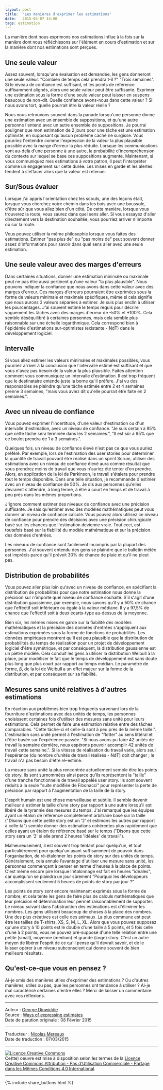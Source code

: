```yaml
---
layout: post
title:  "Les manières d'exprimer les estimations"
date:   2015-03-07 14:00
tags: estimation
---
```


La manière dont nous exprimons nos estimations influe à la fois sur la manière dont nous réfléchissons sur l'élément en cours d'estimation et sur la manière dont nos estimations sont perçues.  

## Une seule valeur

Assez souvent, lorsqu'une évaluation est demandée, les gens donneront une seule valeur. "Combien de temps cela prendra t-il ?" "Trois semaines". Si le niveau de confiance est suffisant, et les points de référence suffisamment alignés, alors une seule valeur peut être suffisante. Exprimer une estimation sous la forme d'une seule valeur peut laisser en suspens beaucoup de non-dit. Quelle confiance avons-nous dans cette valeur ? Si nous avons tort, quelle pourrait être la valeur réelle ?  

Nous nous retrouvons souvent dans la panade lorsqu'une personne donne une estimation avec un ensemble de suppositions, et qu'une autre personne l'entend avec un autre ensemble de suppositions. Je pourrai souligner que mon estimation de 2 jours pour une tâche est une estimation optimiste, en supposant qu'aucun problème caché ne surgisse. Vous pourriez l'entendre comme l'expression de la valeur la plus plausible possible avec la marge d'erreur la plus réduite. Lorsque les communications vont au-delà d'une personne à une autre, la probabilité d'incompréhension du contexte sur lequel se base ces suppositions augmente. Maintenant, si vous communiquez mes estimations à votre patron, il peut l'interpréter comme un engagement sur cette durée. Les mises en garde et les alertes tendent à s'effacer alors que la valeur est retenue.  

## Sur/Sous évaluer

Lorsque j'ai appris l'orientation chez les scouts, une des leçons était, lorsque vous cherchez votre chemin dans les bois avec une boussole, d'être sûr que vous allez bien d'un côté. De cette manière, lorsque vous trouverez la route, vous saurez dans quel sens aller. Si vous essayez d'aller directement vers la destination souhaitée, vous pourriez arriver n'importe où sur la route.

Vous pouvez utiliser la même philosophie lorsque vous faites des estimations. Estimer "pas plus de" ou "pas moins de" peut souvent donner assez d'informations pour savoir dans quel sens aller avec une seule estimation.

## Une seule valeur avec des marges d'erreurs

Dans certaines situations, donner une estimation minimale ou maximale peut ne pas être aussi pertinent qu'une valeur "la plus plausible". Nous pouvons indiquer la confiance que nous avons dans cette valeur avec des marges d'erreur. Ces marges d'erreurs pourraient être exprimées sous la forme de valeurs minimale et maximale spécifiques, même si cela signifie que nous aurons 3 valeurs séparées à estimer. Je suis plus enclin à utiliser les pourcentages. J'ai souvent estimé le temps requis pour décrire vaguement les tâches avec des marges d'erreur de -50% et +100%. Cela semble déséquilibré à certaines personnes, mais cela semble plus raisonnable sur une échelle logarithmique. Cela correspond bien à l'épidémie d'estimations sur-optimistes (existante - NdT) dans le développement logiciel.

## Intervalle

Si vous allez estimer les valeurs minimales et maximales possibles, vous pourriez arriver à la conclusion que l'intervalle estimé est suffisant et que vous n'avez pas besoin de la valeur la plus plausible. Faites attention comment vous communiquez un intervalle d'estimation. Il est trop fréquent que le destinataire entende juste la borne qu'il préfère. J'ai vu des responsables se plaindre qu'une tâche estimée entre 2 et 4 semaines prenne 3 semaines, "mais vous aviez dit qu'elle pourrait être faite en 2 semaines.".

## Avec un niveau de confiance

Vous pouvez exprimer l'incertitude, d'une valeur d'estimation ou d'un intervalle d'estimation, avec un niveau de confiance. "Je suis certain à 95% que cette tâche sera terminée dans les 2 semaines.", "Il est sûr à 95% que ce boulot prendra de 1 à 3 semaines.".  

Quelques fois, un niveau de confiance élevé n'est pas ce que vous auriez préféré. Par exemple, lors de l'estimation des user stories pour déterminer la quantité de travail pouvant être réalisé dans un sprint Scrum, utiliser des estimations avec un niveau de confiance élevé aura comme résultat que vous prendrez moins de travail que vous n'auriez été tenter d'en prendre. Alors, en application de la loi de Parkinson, le travail s'étalera pour prendre tout le temps disponible. Dans une telle situation, je recommande d'estimer avec un niveau de confiance de 50%. Je dis aux personnes qu'elles devraient s'attendre, à long terme, à être à court en temps et de travail à peu près dans les mêmes proportions.  

J'ignore comment estimer des niveaux de confiance avec une précision suffisante. Je sais qu'estimer avec des modèles mathématiques peut vous donner un niveau de confiance calculé. Vous pouvez alors utilisez ce niveau de confiance pour prendre des décisions avec une précision chirurgicale basé sur les chances que l'estimation devienne vraie.  Tout ceci, est toutefois basé sur la fiabilité du modèle mathématique et sur la précision des données d'entrées.  

Les niveaux de confiance sont facilement incompris par la plupart des personnes. J'ai souvent entendu des gens se plaindre que le bulletin météo est imprécis parce qu'il prévoit 30% de chance de pluie et qu'il ne pleut pas.  

## Distribution de probabilités

Vous pouvez aller plus loin qu'avec un niveau de confiance, en spécifiant la distribution de probabilités pour que notre estimation nous donne la précision sur n'importe quel niveau de confiance souhaité. S'il s'agit d'une distribution gaussienne, par exemple, nous savons qu'il y a 50% de chance que l'effectif soit inférieure ou égale à la valeur médiane. Il y a 97,5% de chance que l'effectif soit à deux écarts-type au-dessus de la moyenne.  

Bien sûr, les mêmes mises en garde sur la fiabilité des modèles mathématiques et la précision des données d'entrées s'appliquent aux estimations exprimées sous la forme de fonctions de probabilités. Les données empiriques montrent qu'il est peu plausible que la distribution de probabilités du temps de réalisation pour un projet de développement logiciel d'être symétrique, et par conséquent, la distribution gaussienne est un piètre modèle. Cela conduit les gens à utiliser la distribution Weibull à la place, pour modéliser le fait que le temps de développement est sans doute plus long que plus court par rapport au temps médian. Le paramètre de forme, β, de la loi de Weibull a un effet majeur sur la forme de la distribution, et par conséquent sur sa fiabilité.  

## Mesures sans unité relatives à d'autres estimations

En réaction aux problèmes bien trop fréquents survenant lors de la fourniture d'estimations avec des unités de temps, les personnes choisissent certaines fois d'utiliser des mesures sans unité pour leurs estimations. Cela permet de faire une estimation relative entre des tâches comparables. "Cette tâche-ci et celle-là sont à peu près de la même taille.". L'estimation sans unité permet à l'estimation de "flotter" au sens littéral et d'être basée sur l'expérience passée. "Si nous avons pu faire 42 unités de travail la semaine dernière, nous espérons pouvoir accomplir 42 unités de travail cette semaine.". Si la vitesse de réalisation du travail varie, alors seul l'espérance (du nombre d'unités de travail réalisés - NdT) doit changer ; le travail n'a pas besoin d'être ré-estimé.  

La mesure sans unité la plus rencontrée actuellement semble être les points de story. Ils sont surnommées ainsi parce qu'ils représentent la "taille" d'une tranche fonctionnelle de travail appelée user story. Ils sont souvent réduits à la seule "suite modifiée de Fibonacci" pour représenter la perte de précision par rapport à l'augmentation de la taille de la story.  

L'esprit humain est une chose merveilleuse et subtile. Il semble devenir meilleur à estimer la taille d'une story par rapport à une autre lorsqu'il est libéré de la tyrannie des mesures du temps. J'ai remarqué que les équipes ayant un étalon de référence complètement arbitraire basé sur la taille ("Disons que cette petite story est un '2' et estimons les autres par rapport à celle-là") semble donner des estimations cohérentes plus rapidement que celles ayant un étalon de référence basé sur le temps ("Disons que cette story sera un '2' si elle prend 2 heures 'idéales' de travail").  

Malheureusement, il est souvent trop tentant pour quelqu'un, et tout particulièrement pour quelqu'un ayant suffisamment de pouvoir dans l'organisation, de ré-étalonner les points de story sur des unités de temps. Généralement, cela annule l'avantage d'utiliser une mesure sans unité, les personnes commençant à penser en terme d'heures à la place de points. C'est même encore pire lorsque l'étalonnage est fait en heures "idéales", car quelqu'un se plaindra un jour sûrement "Pourquoi les développeurs accomplissent seulement 5 heures de points de story par jour ?" <sigh>  

Les points de story sont encore maintenant exprimés sous la forme de nombre, et cela tente les gens de faire plus de calculs mathématiques que leur précision et détermination leur permet raisonnablement de supporter. Le niveau suivant dans l'abstraction des estimations est d'éliminer les nombres. Les gens utilisent beaucoup de choses à la place des nombres. Une des plus créatives est celle des animaux. La plus commune est peut être les tailles de T-shirts, XS, S, M, L, XL. Alors que vous pouvez supposez qu'une story à 10 points est le double d'une taille à 5 points, et 5 fois celle d'une à 2 points, vous ne pouvez pré-supposé d'une telle relation entre une petite (small), moyenne (medium) et grande (large) story. C'est un autre moyen de libérer l'esprit de ce qu'il pense qu'il devrait savoir, et de le laisser opérer à un niveau subconscient qui donne souvent de bien meilleurs résultats.  


## Qu'est-ce-que vous en pensez ?

Ai-je omis des manières utiles d'exprimer des estimations ? Ou d'autres manières, utiles ou pas, que les personnes ont tendance à utiliser ? Ai-je mal caractérisé certaines d'entre elles ? Merci de laisser un commentaire avec vos réflexions.

---
Auteur : [George Dinwiddie](http://blog.gdinwiddie.com/about/)  
Source : [Ways of expressing estimates](http://blog.gdinwiddie.com/2015/02/08/ways-of-expressing-estimates/)  
Date de parution originale : 08 Février 2015  

---
Traducteur : [Nicolas Mereaux](http://www.les-traducteurs-agiles.org/traducteurs/)  
Date de traduction : 07/03/2015  

---

<a rel="license" href="http://creativecommons.org/licenses/by-nc-sa/4.0/"><img alt="Licence Creative Commons" style="border-width:0" src="http://i.creativecommons.org/l/by-nc-sa/4.0/88x31.png" /></a><br />Ce(tte) oeuvre est mise à disposition selon les termes de la <a rel="license" href="http://creativecommons.org/licenses/by-nc-sa/4.0/">Licence Creative Commons Attribution - Pas d'Utilisation Commerciale - Partage dans les Mêmes Conditions 4.0 International</a>.

---

{% include share_buttons.html %}
